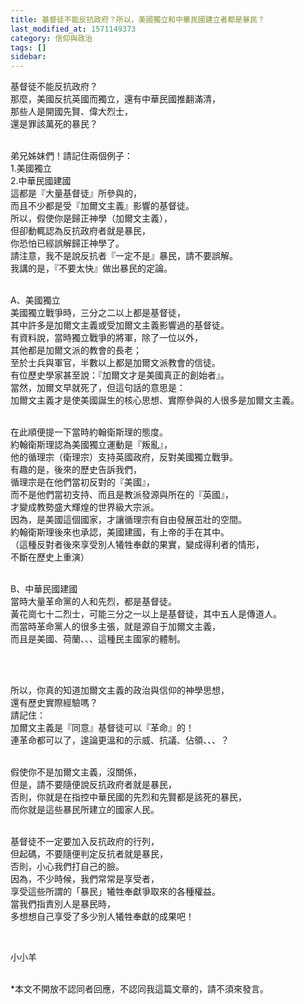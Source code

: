 ```yaml
---
title: 基督徒不能反抗政府？所以，美國獨立和中華民國建立者都是暴民？
last_modified_at: 1571149373
category: 信仰與政治
tags: []
sidebar: 
---
```


<p>基督徒不能反抗政府？<br/>
那麼，美國反抗英國而獨立，還有中華民國推翻滿清，<br/>
那些人是開國先賢、偉大烈士，<br/>
還是罪該萬死的暴民？</p>
<p><br/>
弟兄姊妹們！請記住兩個例子：<br/>
1.美國獨立<br/>
2.中華民國建國<br/>
這都是『大量基督徒』所參與的，<br/>
而且不少都是受『加爾文主義』影響的基督徒。<br/>
所以，假使你是歸正神學（加爾文主義），<br/>
但卻動輒認為反抗政府者就是暴民，<br/>
你恐怕已經誤解歸正神學了。<br/>
請注意，我不是說反抗者『一定不是』暴民，請不要誤解。<br/>
我講的是，『不要太快』做出暴民的定論。</p>
<p><br/>
A、美國獨立<br/>
美國獨立戰爭時，三分之二以上都是基督徒，<br/>
其中許多是加爾文主義或受加爾文主義影響過的基督徒。<br/>
有資料說，當時獨立戰爭的將軍，除了一位以外，<br/>
其他都是加爾文派的教會的長老；<br/>
至於士兵與軍官，半數以上都是加爾文派教會的信徒。<br/>
有位歷史學家甚至說：『加爾文才是美國真正的創始者』。<br/>
當然，加爾文早就死了，但這句話的意思是：<br/>
加爾文主義才是使美國誕生的核心思想、實際參與的人很多是加爾文主義。</p>
<p><br/>
在此順便提一下當時約翰衛斯理的態度。<br/>
約翰衛斯理認為美國獨立運動是『叛亂』，<br/>
他的循理宗（衛理宗）支持英國政府，反對美國獨立戰爭。<br/>
有趣的是，後來的歷史告訴我們，<br/>
循理宗是在他們當初反對的『美國』，<br/>
而不是他們當初支持、而且是教派發源與所在的『英國』，<br/>
才變成教勢盛大輝煌的世界級大宗派。<br/>
因為，是美國這個國家，才讓循理宗有自由發展茁壯的空間。<br/>
約翰衛斯理後來也承認，美國建國，有上帝的手在其中。<br/>
（這種反對者後來享受別人犧牲奉獻的果實，變成得利者的情形，<br/>
不斷在歷史上重演）</p>
<p><br/>
B、中華民國建國<br/>
當時大量革命黨的人和先烈，都是基督徒。<br/>
黃花崗七十二烈士，可能三分之一以上是基督徒，其中五人是傳道人。<br/>
而當時革命黨人的很多主張，就是源自于加爾文主義，<br/>
而且是美國、荷蘭、、、這種民主國家的體制。</p>
<p> </p>
<p><br/>
所以，你真的知道加爾文主義的政治與信仰的神學思想，<br/>
還有歷史實際經驗嗎？<br/>
請記住：<br/>
加爾文主義是『同意』基督徒可以『革命』的！<br/>
連革命都可以了，遑論更溫和的示威、抗議、佔領、、、？</p>
<p><br/>
假使你不是加爾文主義，沒關係，<br/>
但是，請不要隨便說反抗政府者就是暴民，<br/>
否則，你就是在指控中華民國的先烈和先賢都是該死的暴民，<br/>
而你就是這些暴民所建立的國家人民。</p>
<p><br/>
基督徒不一定要加入反抗政府的行列，<br/>
但起碼，不要隨便判定反抗者就是暴民，<br/>
否則，小心我們打自己的臉。<br/>
因為，不少時候，我們常常是享受者，<br/>
享受這些所謂的「暴民」犧牲奉獻爭取來的各種權益。<br/>
當我們指責別人是暴民時，<br/>
多想想自己享受了多少別人犧牲奉獻的成果吧！</p>
<p> </p>
<p>小小羊</p>
<p><br/>
*本文不開放不認同者回應，不認同我這篇文章的，請不須來發言。</p>
<p><br/>
<br/>
 </p>
